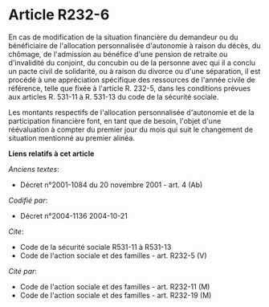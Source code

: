 # Article R232-6

En cas de modification de la situation financière du demandeur ou du bénéficiaire de l'allocation personnalisée d'autonomie à
raison du décès, du chômage, de l'admission au bénéfice d'une pension de retraite ou d'invalidité du conjoint, du concubin ou
de la personne avec qui il a conclu un pacte civil de solidarité, ou à raison du divorce ou d'une séparation, il est procédé
à une appréciation spécifique des ressources de l'année civile de référence, telle que fixée à l'article R. 232-5, dans les
conditions prévues aux articles R. 531-11 à R. 531-13 du code de la sécurité sociale.

Les montants respectifs de l'allocation personnalisée d'autonomie et de la participation financière font, en tant que de
besoin, l'objet d'une réévaluation à compter du premier jour du mois qui suit le changement de situation mentionné au premier
alinéa.

**Liens relatifs à cet article**

_Anciens textes_:

  - Décret n°2001-1084 du 20 novembre 2001 - art. 4 (Ab)

_Codifié par_:

  - Décret n°2004-1136 2004-10-21

_Cite_:

  - Code de la sécurité sociale R531-11 à R531-13
  - Code de l'action sociale et des familles - art. R232-5 (V)

_Cité par_:

  - Code de l'action sociale et des familles - art. R232-11 (M)
  - Code de l'action sociale et des familles - art. R232-19 (M)
